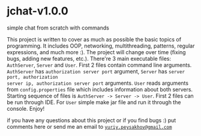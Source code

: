 # jchat-v1.0.0
simple chat from scratch with commands

This project is written to cover as much as possible the basic topics of programming.
It includes OOP, networking, multithreading, patterns, regular expressions, and much more :). 
The project will change over time (fixing bugs, adding new features, etc.).
There're 3 main executable files: <code>AuthServer</code>, <code>Server</code> and <code>User</code>.
First 2 files contain command line arguments. <code>AuthServer</code> has <code>authorization server port</code> argument,
<code>Server</code> has <code>server port, authorization server ip, authorization server port</code> arguments. 
<code>User</code> reads arguments from <code>config.properties</code> file which includes information about both servers.
Starting sequence of files is <code>AuthServer -> Server -> User</code>. First 2 files can be run through IDE.
For <code>User</code> simple make jar file and run it through the console. Enjoy!

if you have any questions about this project or if you find bugs :) put comments here or send me an email to <code>yuriy.peysakhov@gmail.com</code>
